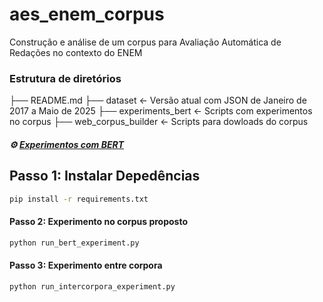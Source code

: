# aes_enem_corpus

Construção e análise de um corpus para Avaliação Automática de Redações no contexto do ENEM

### Estrutura de diretórios

├── README.md
├── dataset                 <- Versão atual com JSON de Janeiro de 2017 a Maio de 2025
├── experiments_bert        <- Scripts com experimentos no corpus
├── web_corpus_builder      <- Scripts para dowloads do corpus





##### :gear: [Experimentos com BERT](experiments_bert/)

## Passo 1: Instalar Depedências

```bash
pip install -r requirements.txt

```

#### Passo 2: Experimento no corpus proposto 

```bash
python run_bert_experiment.py

```

#### Passo 3: Experimento entre corpora

```bash
python run_intercorpora_experiment.py


